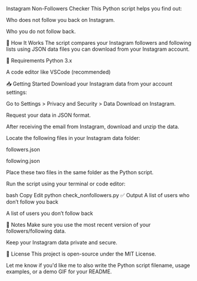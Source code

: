 Instagram Non-Followers Checker This Python script helps you find out:

Who does not follow you back on Instagram.

Who you do not follow back.

🔧 How It Works The script compares your Instagram followers and following lists using JSON data files you can download from your Instagram account.

📁 Requirements Python 3.x

A code editor like VSCode (recommended)

📥 Getting Started Download your Instagram data from your account settings:

Go to Settings > Privacy and Security > Data Download on Instagram.

Request your data in JSON format.

After receiving the email from Instagram, download and unzip the data.

Locate the following files in your Instagram data folder:

followers.json

following.json

Place these two files in the same folder as the Python script.

Run the script using your terminal or code editor:

bash Copy Edit python check_nonfollowers.py ✅ Output A list of users who don’t follow you back

A list of users you don’t follow back

📌 Notes Make sure you use the most recent version of your followers/following data.

Keep your Instagram data private and secure.

📄 License This project is open-source under the MIT License.

Let me know if you'd like me to also write the Python script filename, usage examples, or a demo GIF for your README.